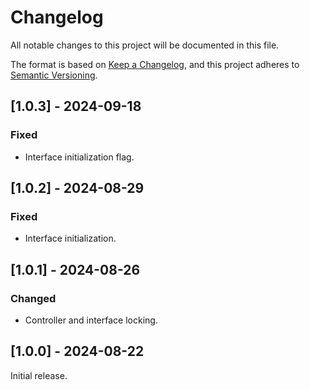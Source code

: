 # Changelog
All notable changes to this project will be documented in this file.

The format is based on [Keep a Changelog](https://keepachangelog.com/en/1.0.0/),
and this project adheres to [Semantic Versioning](https://semver.org/spec/v2.0.0.html).

## [1.0.3] - 2024-09-18
### Fixed
- Interface initialization flag.

## [1.0.2] - 2024-08-29
### Fixed
- Interface initialization.

## [1.0.1] - 2024-08-26
### Changed
- Controller and interface locking.

## [1.0.0] - 2024-08-22
Initial release.